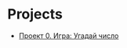 # Projects

* [Проект 0. Игра: Угадай число](https://github.com/shuher237/sf_tasks/tree/main/project_0)